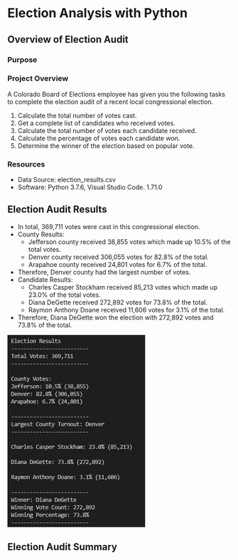# Election Analysis with Python

## Overview of Election Audit

### Purpose

### Project Overview
A Colorado Board of Elections employee has given you the following tasks to complete the election audit of a recent local congressional election.

1. Calculate the total number of votes cast.
2. Get a complete list of candidates who received votes.
3. Calculate the total number of votes each candidate received.
4. Calculate the percentage of votes each candidate won.
5. Determine the winner of the election based on popular vote.

### Resources
- Data Source: election_results.csv
- Software: Python 3.7.6, Visual Studio Code. 1.71.0

## Election Audit Results 
  - In total, 369,711 votes were cast in this congressional election.
  - County Results:
    - Jefferson county received 38,855 votes which made up 10.5% of the total votes. 
    - Denver county received 306,055 votes for 82.8% of the total. 
    - Arapahoe county received 24,801 votes for 6.7% of the total. 
  - Therefore, Denver county had the largest number of votes. 
  - Candidate Results:
    - Charles Casper Stockham received 85,213 votes which made up 23.0% of the total votes. 
    - Diana DeGette received 272,892 votes for 73.8% of the total. 
    - Raymon Anthony Doane received 11,606 votes for 3.1% of the total. 
  - Therefore, Diana DeGette won the election with 272,892 votes and 73.8% of the total. 
  
![Election Results](Resources/Election_Results_Command_Line.png)

## Election Audit Summary

